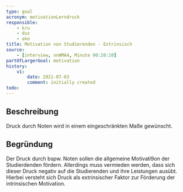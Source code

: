 ```yaml
---
type: goal
acronym: motivationLerndruck
responsible: 
    - kru
    - duz
    - ako
title: Motivation von Studierenden - Extrinsisch
source:
    - [interview, nnWMA4, Minute 00:20:10]
partOfLargerGoal: motivation
history:
    v1:
        date: 2021-07-03
        comment: initially created
todo: 
---
```


## Beschreibung

Druck durch Noten wird in einem eingeschränkten Maße gewünscht.

## Begründung

Der Druck durch bspw. Noten sollen die allgemeine Motivati9on der Studierdenden fördern. Allerdings muss vermieden werden, dass sich dieser Druck negativ auf die Studierenden und ihre Leistungen ausübt. Hierbei versteht sich Druck als extrinsischer Faktor zur Förderung der intrinsischen Motivation.